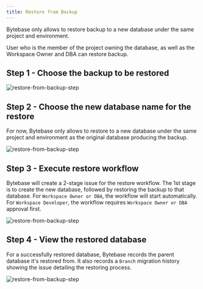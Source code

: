 ```yaml
---
title: Restore from Backup
---
```


<hint-block type="warning">

Bytebase only allows to restore backup to a new database under the same project and environment.

</hint-block>

<hint-block type="info">

User who is the member of the project owning the database, as well as the Workspace Owner and DBA can restore backup.

</hint-block>

## Step 1 - Choose the backup to be restored

![restore-from-backup-step](/docs/restore-from-backup-step1.png)

## Step 2 - Choose the new database name for the restore

For now, Bytebase only allows to restore to a new database under the same project and environment as the original database producing the backup.

![restore-from-backup-step](/docs/restore-from-backup-step2.png)

## Step 3 - Execute restore workflow

Bytebase will create a 2-stage issue for the restore workflow. The 1st stage is to create the new database, followed by restoring the backup to that database. For `Workspace Owner or DBA`, the workflow will start automatically. For `Workspace Developer`, the workflow requires `Workspace Owner or DBA` approval first.

![restore-from-backup-step](/docs/restore-from-backup-step3.png)

## Step 4 - View the restored database

For a successfully restored database, Bytebase records the parent database it's restored from. It also records a `Branch` migration history showing the issue detailing the restoring process.

![restore-from-backup-step](/docs/restore-from-backup-step4.png)
